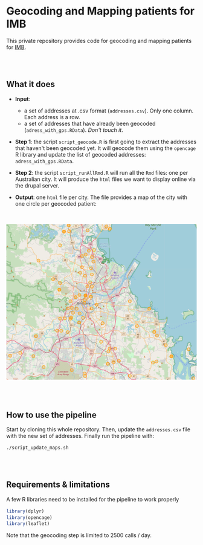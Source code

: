 # Geocoding and Mapping patients for IMB

This private repository provides code for geocoding and mapping patients for [IMB](https://imb.uq.edu.au).

<br><br>
## What it does
- **Input**:  
  - a set of addresses at .csv format (`addresses.csv`). Only one column. Each address is a row.
  - a set of addresses that have already been geocoded (`adress_with_gps.RData`). *Don't touch it*.

- **Step 1**: the script `script_geocode.R` is first going to extract the addresses that haven't been geocoded yet. It will geocode them using the `opencage` R library and update the list of geocoded addresses: `adress_with_gps.RData`.

- **Step 2**: the script `script_runAllRmd.R` will run all the `Rmd` files: one per Australian city. It will produce the `html` files we want to display online via the drupal server.

- **Output**: one `html` file per city. The file provides a map of the city with one circle per geocoded patient:
<br>

![map](img_map.png)




<br><br>
## How to use the pipeline
Start by cloning this whole repository. Then, update the `addresses.csv` file with the new set of addresses. Finally run the pipeline with:

```bash
./script_update_maps.sh
```



<br><br>
## Requirements & limitations
A few R libraries need to be installed for the pipeline to work properly
```R
library(dplyr)
library(opencage)
library(leaflet)
```
Note that the geocoding step is limited to 2500 calls / day.
